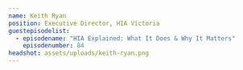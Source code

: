 ```yaml
---
name: Keith Ryan
position: Executive Director, HIA Victoria
guestepisodelist:
  - episodename: "HIA Explained: What It Does & Why It Matters"
    episodenumber: 84
headshot: assets/uploads/keith-ryan.png
---
```

